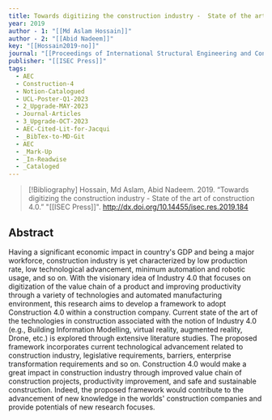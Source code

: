 ```yaml
---
title: Towards digitizing the construction industry -  State of the art of construction 4.0
year: 2019
author - 1: "[[Md Aslam Hossain]]"
author - 2: "[[Abid Nadeem]]"
key: "[[Hossain2019-no]]"
journal: "[[Proceedings of International Structural Engineering and Construction]]"
publisher: "[[ISEC Press]]"
tags:
  - AEC
  - Construction-4
  - Notion-Catalogued
  - UCL-Poster-Q1-2023
  - 2_Upgrade-MAY-2023
  - Journal-Articles
  - 3_Upgrade-OCT-2023
  - AEC-Cited-Lit-for-Jacqui
  - _BibTex-to-MD-Git
  - AEC
  - _Mark-Up
  - _In-Readwise
  - _Cataloged
---
```


> [!Bibliography]
> Hossain, Md Aslam, Abid Nadeem. 2019. “Towards digitizing the construction industry -  State of the art of construction 4.0.” "[[ISEC Press]]". http://dx.doi.org/10.14455/isec.res.2019.184

## Abstract
Having a significant economic impact in country's GDP and being a major workforce, construction industry is yet characterized by low production rate, low technological advancement, minimum automation and robotic usage, and so on. With the visionary idea of Industry 4.0 that focuses on digitization of the value chain of a product and improving productivity through a variety of technologies and automated manufacturing environment, this research aims to develop a framework to adopt Construction 4.0 within a construction company. Current state of the art of the technologies in construction associated with the notion of Industry 4.0 (e.g., Building Information Modelling, virtual reality, augmented reality, Drone, etc.) is explored through extensive literature studies. The proposed framework incorporates current technological advancement related to construction industry, legislative requirements, barriers, enterprise transformation requirements and so on. Construction 4.0 would make a great impact in construction industry through improved value chain of construction projects, productivity improvement, and safe and sustainable construction. Indeed, the proposed framework would contribute to the advancement of new knowledge in the worlds' construction companies and provide potentials of new research focuses.